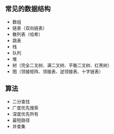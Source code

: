 ## 常见的数据结构
* 数组
* 链表（双向链表）
* 散列表（哈希）
* 跳表
* 栈
* 队列
* 堆
* 树（完全二叉树、满二叉树、平衡二叉树、红黑树）
* 图（领接矩阵、领接表、逆领接表、十字链表）

## 算法
* 二分查找
* 广度优先搜索
* 深度优先所有
* 最短路径
* 并查集